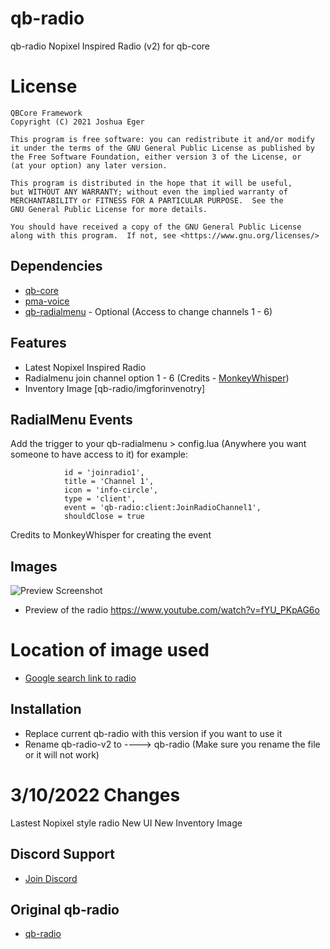 # qb-radio
qb-radio Nopixel Inspired Radio (v2) for qb-core

# License

    QBCore Framework
    Copyright (C) 2021 Joshua Eger

    This program is free software: you can redistribute it and/or modify
    it under the terms of the GNU General Public License as published by
    the Free Software Foundation, either version 3 of the License, or
    (at your option) any later version.

    This program is distributed in the hope that it will be useful,
    but WITHOUT ANY WARRANTY; without even the implied warranty of
    MERCHANTABILITY or FITNESS FOR A PARTICULAR PURPOSE.  See the
    GNU General Public License for more details.

    You should have received a copy of the GNU General Public License
    along with this program.  If not, see <https://www.gnu.org/licenses/>

## Dependencies
- [qb-core](https://github.com/qbcore-framework/qb-core)
- [pma-voice](https://githubmate.com/repo/AvarianKnight/pma-voice)
- [qb-radialmenu](https://github.com/qbcore-framework/qb-radialmenu) - Optional (Access to change channels 1 - 6)

## Features
- Latest Nopixel Inspired Radio
- Radialmenu join channel option 1 - 6 (Credits - [MonkeyWhisper](https://github.com/MonkeyWhisper))
- Inventory Image [qb-radio/imgforinvenotry]

## RadialMenu Events
Add the trigger to your qb-radialmenu > config.lua (Anywhere you want someone to have access to it) for example:
```
            id = 'joinradio1',
            title = 'Channel 1',
            icon = 'info-circle',
            type = 'client',
            event = 'qb-radio:client:JoinRadioChannel1',
            shouldClose = true
```  
Credits to MonkeyWhisper for creating the event

## Images
![Preview Screenshot](https://i.imgur.com/cXjH8Rx.png)


- Preview of the radio https://www.youtube.com/watch?v=fYU_PKpAG6o

# Location of image used
- [Google search link to radio](https://www.aircraftspruce.com/catalog/avpages/yaesuVertexFTA750L.php)

## Installation
- Replace current qb-radio with this version if you want to use it
- Rename qb-radio-v2 to ----> qb-radio    (Make sure you rename the file or it will not work)


# 3/10/2022 Changes
Lastest Nopixel style radio
New UI
New Inventory Image

## Discord Support
- [Join Discord](https://discord.gg/zRCdhENsHG)

## Original qb-radio
- [qb-radio](https://github.com/qbcore-framework/qb-radio)
